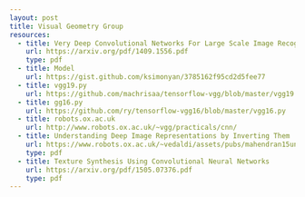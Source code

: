 ```yaml
---
layout: post
title: Visual Geometry Group
resources:
  - title: Very Deep Convolutional Networks For Large Scale Image Recognition
    url: https://arxiv.org/pdf/1409.1556.pdf
    type: pdf
  - title: Model
    url: https://gist.github.com/ksimonyan/3785162f95cd2d5fee77
  - title: vgg19.py
    url: https://github.com/machrisaa/tensorflow-vgg/blob/master/vgg19.py
  - title: gg16.py
    url: https://github.com/ry/tensorflow-vgg16/blob/master/vgg16.py
  - title: robots.ox.ac.uk
    url: http://www.robots.ox.ac.uk/~vgg/practicals/cnn/
  - title: Understanding Deep Image Representations by Inverting Them
    url: https://www.robots.ox.ac.uk/~vedaldi/assets/pubs/mahendran15understanding.pdf
    type: pdf
  - title: Texture Synthesis Using Convolutional Neural Networks
    url: https://arxiv.org/pdf/1505.07376.pdf
    type: pdf
---
```

